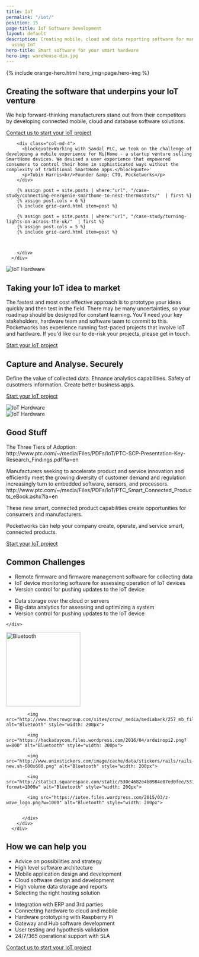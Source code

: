 ```yaml
---
title: IoT
permalink: "/iot/"
position: 15
page-title: IoT Software Development
layout: default
description: Creating mobile, cloud and data reporting software for manufacturers
  using IoT
hero-title: Smart software for your smart hardware
hero-img: warehouse-dim.jpg
---
```


{% include orange-hero.html hero_img=page.hero-img %}

<section class="section bg-white" >
    <div class="container">
        <div class="row">          
          <div class="col-md-8 col-md-offset-2 align-center">
            <h2>Creating the software that underpins your IoT venture</h2>
            <p>
            We help forward-thinking manufacturers stand out from their competitors by developing connected mobile, cloud and database software solutions.
            </p>
            <a href="/contact/" class="btn btn-border btn-large">Contact us to start your IoT project</a>
          </div>
        </div>
      </div>
</section>  

<section class="section" >
    <div class="container">
        <div class="row">          


        <div class="col-md-4">
          <blockquote>Working with Sandal PLC, we took on the challenge of developing a mobile experience for Mi|Home - a startup venture selling SmartHome devices. We devised a user experience that empowered consumers to control their home in sophisticated ways without the complexity of traditional SmartHome apps.</blockquote>
          <p>Tobin Harris<br/>Founder &amp; CTO, Pocketworks</p>
        </div>

        {% assign post = site.posts | where:"url", "/case-study/connecting-energenie-smarthome-to-nest-thermostats/"  | first %}
        {% assign post.cols = 6 %}
        {% include grid-card.html item=post %}

        {% assign post = site.posts | where:"url", "/case-study/turning-lights-on-across-the-uk/"  | first %}
        {% assign post.cols = 5 %}
        {% include grid-card.html item=post %}  



        </div>
      </div>
</section>   

<section class="section bg-white" >
    <div class="container">
        <div class="row">     
        <div class="col-md-6">
          <img src="https://images1-focus-opensocial.googleusercontent.com/gadgets/proxy?container=focus&resize_w=800&refresh=2592001&url=https://pocketworks-website.s3.amazonaws.com/energenie-socket-board.jpg" class="img-responsive" alt="IoT Hardware">
        </div>     
          <div class="col-md-6 ">
            <h2>Taking your IoT idea to market</h2>
            <p>            
            The fastest and most cost effective approach is to prototype your ideas quickly and then test in the field. There may be many uncertainties, so your roadmap should be designed for constant learning. You'll need your key stakeholders, hardware team and software team to commit to this. Pocketworks has experience running fast-paced projects that involve IoT and hardware. If you'd like our to de-risk your projects, please get in touch.            
            </p>
            <p>
            <a href="/contact/" class="btn btn-border btn-large">Start your IoT project</a>
            </p>
          </div>
        </div>
      </div>
</section>

<section class="section bg-white hidden">
    <div class="container">
        <div class="row">     
          <div class="col-md-6 ">
            <h2>Capture and Analyse. Securely</h2>
            <p>            
            Define the value of collected data. Ehnance analytics capabilities. Safety of cusotmers information. Create better business apps.
            </p>
            <p>
            <a href="/contact/" class="btn btn-border btn-large">Start your IoT project</a>
            </p>
          </div>
          <div class="col-md-6">
            <img src="https://images1-focus-opensocial.googleusercontent.com/gadgets/proxy?container=focus&resize_w=800&refresh=2592001&url=https://pocketworks-website.s3.amazonaws.com/energenie-socket-board.jpg" class="img-responsive" alt="IoT Hardware">
          </div>               
        </div>
      </div>
</section>

<section class="section bg-white hidden">
    <div class="container">
        <div class="row">    
          <div class="col-md-6">
            <img src="https://images1-focus-opensocial.googleusercontent.com/gadgets/proxy?container=focus&resize_w=800&refresh=2592001&url=https://pocketworks-website.s3.amazonaws.com/energenie-socket-board.jpg" class="img-responsive" alt="IoT Hardware">
          </div>   
          <div class="col-md-6 ">
            <h2>Good Stuff</h2>
            <p>            
            The Three Tiers of Adoption:
            http://www.ptc.com/~/media/Files/PDFs/IoT/PTC-SCP-Presentation-Key-Research_Findings.pdf?la=en
            </p>
            <p>
            Manufacturers seeking to accelerate product and service innovation
and efficiently meet the growing diversity of customer demand and regulation
increasingly turn to embedded software, sensors, and processors.
http://www.ptc.com/~/media/Files/PDFs/IoT/PTC_Smart_Connected_Products_eBook.ashx?la=en
            </p>
            <p>
            These new smart, connected product capabilities create opportunities for
consumers and manufacturers.
</p>
            <p>
            Pocketworks can help your company
        create, operate, and service smart, connected products.        
            </p>
            <p>
            <a href="/contact/" class="btn btn-border btn-large">Start your IoT project</a>
            </p>
          </div>                       
        </div>
      </div>
</section>

<section class="section bg-white">
    <div class="container">
    <div class="row">     
      <div class="col-md-12 align-center">
        <h2>Common Challenges</h2>
      </div>
    </div>
        <div class="row">     
          <div class="col-md-6">
            <ul>
              <li>Remote firmware and firmware management software for collecting data</li>
              <li>IoT device monitoring software for assessing operation of IoT devices</li>
              <li>Version control for pushing updates to the IoT device</li>              
            </ul>
          </div>
          <div class="col-md-6">
            <ul>
              <li>Data storage over the cloud or servers</li>
              <li>Big-data analytics for assessing and optimizing a system</li>
              <li>Version control for pushing updates to the IoT device</li>              
            </ul>
          </div>          
        </div>

    </div>
</section>

<section class="section" >
    <div class="container">
        <div class="row">     
          <div class="col-md-12 align-center">
            <img src="http://freevectorlogo.net/wp-content/uploads/2011/08/bluetooth-logo-vector-400x400.png" alt="Bluetooth" style="width: 200px">

            <img src="http://www.thecrowgroup.com/sites/crow/_media/mediabank/257_mb_file_ca344.png" alt="Bluetooth" style="width: 200px">

            <img src="https://hackadaycom.files.wordpress.com/2016/04/arduinopi2.png?w=800" alt="Bluetooth" style="width: 300px">

            <img src="http://www.unixstickers.com/image/cache/data/stickers/rails/rails-new.sh-600x600.png" alt="Bluetooth" style="width: 200px">

            <img src="http://static1.squarespace.com/static/530e4682e4b0984e87ed0fee/53108d27e4b02695bd9aa345/5509b9d2e4b085c947d9d194/1427285010555/?format=1000w" alt="Bluetooth" style="width: 200px">

            <img src="https://iotee.files.wordpress.com/2015/03/z-wave_logo.png?w=1000" alt="Bluetooth" style="width: 200px">


          </div>
        </div>
      </div>
</section>

<section class="section bg-white">
    <div class="container">
    <div class="row">     
      <div class="col-md-12 align-center">
        <h2>How we can help you</h2>
      </div>
    </div>
        <div class="row">     
          <div class="col-md-6">
            <ul>
              <li>Advice on possibilities and strategy</li>
              <li>High level software architecture</li>
              <li>Mobile application design and development</li>
              <li>Cloud software design and development</li>
              <li>High volume data storage and reports</li>
              <li>Selecting the right hosting solution</li>
            </ul>
          </div>
          <div class="col-md-6">
            <ul>
              <li>Integration with ERP and 3rd parties</li>
              <li>Connecting hardware to cloud and mobile</li>
              <li>Hardware prototyping with Raspberry Pi</li>
              <li>Gateway and Hub software development</li>
              <li>User testing and hypothesis validation</li>
              <li>24/7/365 operational support with SLA</li>
            </ul>
          </div>          
        </div>
        <div class="row">
        <div class="col-md-12 align-center pad-top40">
        <a href="/contact/" class="btn btn-border btn-large">Contact us to start your IoT project</a>
        </div>
        </div>
    </div>
</section>
